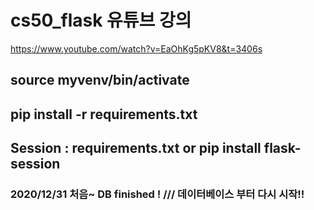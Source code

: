 # cs50_flask 유튜브 강의  

https://www.youtube.com/watch?v=EaOhKg5pKV8&t=3406s

## source myvenv/bin/activate

## pip install -r requirements.txt

## Session : requirements.txt or pip install flask-session

### 2020/12/31 처음~ DB finished !  ///  데이터베이스 부터 다시 시작!!

